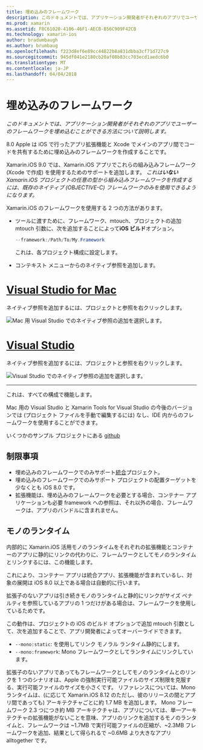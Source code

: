 ```yaml
---
title: 埋め込みのフレームワーク
description: このドキュメントでは、アプリケーション開発者がそれぞれのアプリでユーザーのフレームワークを埋め込むことができる方法について説明します。
ms.prod: xamarin
ms.assetid: F8C61020-4106-46F1-AECB-B56C909F42CB
ms.technology: xamarin-ios
author: bradumbaugh
ms.author: brumbaug
ms.openlocfilehash: f223d8ef6e89cc44822b8a831dbba3cf71d727c9
ms.sourcegitcommit: 945df041e2180cb20af08b83cc703ecd1aedc6b0
ms.translationtype: MT
ms.contentlocale: ja-JP
ms.lasthandoff: 04/04/2018
---
```

# <a name="embedded-frameworks"></a>埋め込みのフレームワーク

_このドキュメントでは、アプリケーション開発者がそれぞれのアプリでユーザーのフレームワークを埋め込むことができる方法について説明します。_

8.0 Apple は iOS で行ったアプリ拡張機能と Xcode でメインのアプリ間でコードを共有するために埋め込みのフレームワークを作成することです。

Xamarin.iOS 9.0 では、Xamarin.iOS アプリでこれらの組み込みフレームワーク (Xcode で作成) を使用するためのサポートを追加します。 *これは**いない**Xamarin.iOS プロジェクトの任意の型から組み込みフレームワークを作成するには、既存のネイティブ (OBJECTIVE-C) フレームワークのみを使用できるようになります。*

Xamarin.iOS のフレームワークを使用する 2 つの方法があります。

- ツールに渡すために、フレームワーク、mtouch、プロジェクトの追加 mtouch 引数に、次を追加することによって**iOS ビルド**オプション。

  ```csharp
  --framework:/Path/To/My.Framework
  ```

  これは、各プロジェクト構成に設定します。

- コンテキスト メニューからのネイティブ参照を追加します。

# <a name="visual-studio-for-mactabvsmac"></a>[Visual Studio for Mac](#tab/vsmac)

ネイティブ参照を追加するには、プロジェクトと参照を右クリックします。

![](embedded-frameworks-images/xam-native-refs.png "Mac 用 Visual Studio でのネイティブ参照の追加を選択します。")

# <a name="visual-studiotabvswin"></a>[Visual Studio](#tab/vswin)

ネイティブ参照を追加するには、プロジェクトと参照を右クリックします。

![](embedded-frameworks-images/vs-native-refs.png "Visual Studio でのネイティブ参照の追加を選択します。")

-----

  これは、すべての構成で機能します。

Mac 用の Visual Studio と Xamarin Tools for Visual Studio の今後のバージョンでは (プロジェクト ファイルを手動で編集するには) なし、IDE 内からのフレームワークを使用することができます。

いくつかのサンプル プロジェクトにある  [github](https://github.com/rolfbjarne/embedded-frameworks)

## <a name="limitations"></a>制限事項

- 埋め込みのフレームワークでのみサポート[統合](~/cross-platform/macios/unified/index.md)プロジェクト。
- 埋め込みのフレームワークでのみサポート プロジェクトの配置ターゲットを少なくとも iOS 8.0 です。
- 拡張機能は、埋め込みのフレームワークを必要とする場合、コンテナー アプリケーションも必要 framework への参照は、それ以外の場合、フレームワークは、アプリのバンドルに含まれません。

## <a name="the-mono-runtime"></a>モノのランタイム

内部的に Xamarin.iOS 活用モノのランタイムをそれぞれの拡張機能とコンテナーのアプリに静的にリンクの代わりに、フレームワークとしてモノのランタイムとリンクするには、この機能します。

これにより、コンテナー アプリは統合アプリ、拡張機能が含まれているし、対象の展開は iOS 8.0 以上である場合は自動的に行います。

拡張子のないアプリは引き続きモノのランタイムと静的にリンクがサイズ ペナルティを参照しているアプリの 1 つだけがある場合は、フレームワークを使用しているためです。

この動作は、プロジェクトの iOS のビルド オプションで追加 mtouch 引数として、次を追加することで、アプリ開発者によってオーバーライドできます。

- `--mono:static`: を使用してリンク モノラル ランタイム静的にします。
- `--mono:framework`: Mono フレームワークとしてランタイムにリンクしています。

拡張子のないアプリであってもフレームワークとしてモノのランタイムとのリンクを 1 つのシナリオは、Apple の強制実行可能ファイルのサイズ制限を克服する、実行可能ファイルのサイズを小さくです。 リファレンスについては、Mono ランタイムは、(に応じて Xamarin.iOS 8.12 のただし、彼のリリースの間とアプリ間であっても) アーキテクチャごとに約 1.7 MB を追加します。 Mono フレームワーク 2.3 つにつき約 MB アーキテクチャは、アプリについては、単一アーキテクチャの拡張機能がないことを意味、アプリのリンクを追加するモノのランタイムと、フレームワークは ~1.7MB で実行可能ファイルの圧縮が、~2.3MB フレームワークを追加、結果として得られるで ~0.6MB より大きなアプリ alltogether です。

